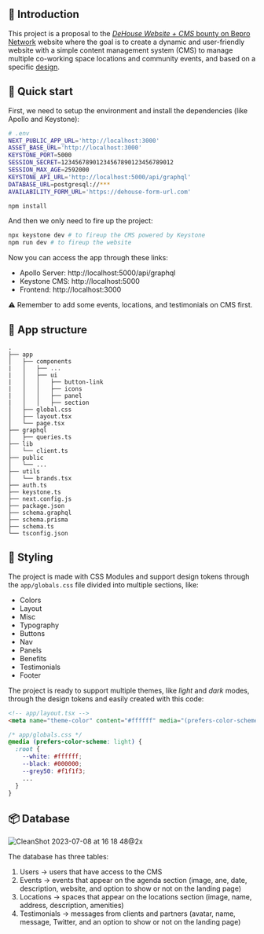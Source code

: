 ## 📣 Introduction

This project is a proposal to the [_DeHouse Website + CMS_ bounty on Bepro Network](https://app.bepro.network/bepro/polygon/bounty?id=15&repoId=17) website where the goal is to create a dynamic and user-friendly website with a simple content management system (CMS) to manage multiple co-working space locations and community events, and based on a specific [design](https://www.figma.com/file/T0hql5KJwMuuctHK5PGx5K/DeHouse?node-id=15%3A9&t=OFA80fTem3tHibIo-1).

## 🚀 Quick start

First, we need to setup the environment and install the dependencies (like Apollo and Keystone):

```bash
# .env
NEXT_PUBLIC_APP_URL='http://localhost:3000'
ASSET_BASE_URL='http://localhost:3000'
KEYSTONE_PORT=5000
SESSION_SECRET=12345678901234567890123456789012
SESSION_MAX_AGE=2592000
KEYSTONE_API_URL='http://localhost:5000/api/graphql'
DATABASE_URL=postgresql://***
AVAILABILITY_FORM_URL='https://dehouse-form-url.com'
```

```bash
npm install
```

And then we only need to fire up the project:

```bash
npx keystone dev # to fireup the CMS powered by Keystone
npm run dev # to fireup the website
```

Now you can access the app through these links:

- Apollo Server: http://localhost:5000/api/graphql
- Keystone CMS: http://localhost:5000
- Frontend: http://localhost:3000

⚠️ Remember to add some events, locations, and testimonials on CMS first.

## 📂 App structure

```
.
├── app
│   ├── components
|   │   ├── ...
|   │   ├── ui
|   │   │   ├── button-link
|   │   │   ├── icons
|   │   │   ├── panel
|   │   │   ├── section
│   ├── global.css
│   ├── layout.tsx
│   └── page.tsx
├── graphql
│   ├── queries.ts
├── lib
│   └── client.ts
├── public
│   └── ...
├── utils
│   └── brands.tsx
├── auth.ts
├── keystone.ts
├── next.config.js
├── package.json
├── schema.graphql
├── schema.prisma
├── schema.ts
└── tsconfig.json
```

## 💅 Styling

The project is made with CSS Modules and support design tokens through the `app/globals.css` file divided into multiple sections, like:

- Colors
- Layout
- Misc
- Typography
- Buttons
- Nav
- Panels
- Benefits
- Testimonials
- Footer

The project is ready to support multiple themes, like _light_ and _dark_ modes, through the design tokens and easily created with this code:

```html
<!-- app/layout.tsx -->
<meta name="theme-color" content="#ffffff" media="(prefers-color-scheme: light)">
```

```css
/* app/globals.css */
@media (prefers-color-scheme: light) {
  :root {
    --white: #ffffff;
    --black: #000000;
    --grey50: #f1f1f3;
    ...
  }
}
```

## 📦 Database

![CleanShot 2023-07-08 at 16 18 48@2x](https://github.com/ickas/dehouse-landing/assets/2805206/53082de2-21f2-4fe6-8f6a-504558bda3be)

The database has three tables:

1. Users → users that have access to the CMS
2. Events → events that appear on the agenda section (image, ane, date, description, website, and option to show or not on the landing page)
3. Locations → spaces that appear on the locations section (image, name, address, description, amenities)
4. Testimonials → messages from clients and partners (avatar, name, message, Twitter, and an option to show or not on the landing page)
